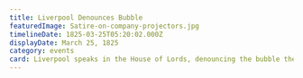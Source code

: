 ```yaml
---
title: Liverpool Denounces Bubble
featuredImage: Satire-on-company-projectors.jpg
timelineDate: 1825-03-25T05:20:02.000Z
displayDate: March 25, 1825
category: events
card: Liverpool speaks in the House of Lords, denouncing the bubble then under way
---
```

